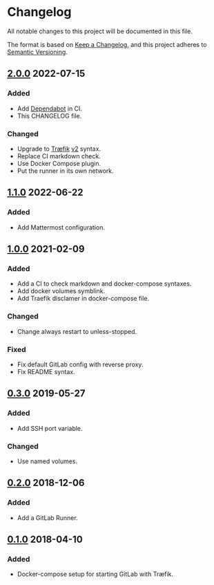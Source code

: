# Changelog

All notable changes to this project will be documented in this file.

The format is based on [Keep a Changelog](https://keepachangelog.com/en/1.0.0/),
and this project adheres to [Semantic Versioning](https://semver.org/spec/v2.0.0.html).

<!-- markdownlint-configure-file { "MD024": { "allow_different_nesting": true } } -->

## [2.0.0] 2022-07-15

### Added

- Add [Dependabot](https://github.com/dependabot) in CI.
- This CHANGELOG file.

### Changed

- Upgrade to [Træfik](https://traefik.io/) [v2](https://doc.traefik.io/traefik/migration/v1-to-v2/) syntax.
- Replace CI markdown check.
- Use Docker Compose plugin.
- Put the runner in its own network.

## [1.1.0] 2022-06-22

### Added

- Add Mattermost configuration.

## [1.0.0] 2021-02-09

### Added

- Add a CI to check markdown and docker-compose syntaxes.
- Add docker volumes symblink.
- Add Traefik disclamer in docker-compose file.

### Changed

- Change always restart to unless-stopped.

### Fixed

- Fix default GitLab config with reverse proxy.
- Fix README syntax.

## [0.3.0] 2019-05-27

### Added

- Add SSH port variable.

### Changed

- Use named volumes.

## [0.2.0] 2018-12-06

### Added

- Add a GitLab Runner.

## [0.1.0] 2018-04-10

### Added

- Docker-compose setup for starting GitLab with Træfik.

[2.0.0]: https://github.com/solution-libre/docker-bareos/compare/v1.1.0...v2.0.0
[1.1.0]: https://github.com/solution-libre/docker-bareos/compare/v1.0.0...v1.1.0
[1.0.0]: https://github.com/solution-libre/docker-bareos/compare/v0.3.0...v1.0.0
[0.3.0]: https://github.com/solution-libre/docker-bareos/compare/v0.2.0...v0.3.0
[0.2.0]: https://github.com/solution-libre/docker-bareos/compare/v0.1.0...v0.2.0
[0.1.0]: https://github.com/solution-libre/docker-bareos/releases/tag/v0.1.0
